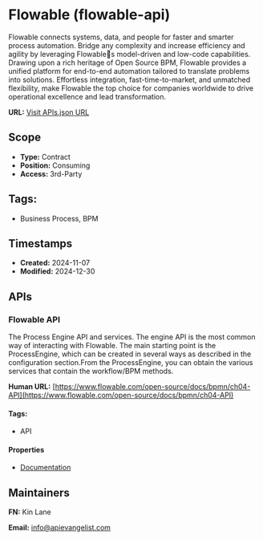 # Flowable (flowable-api)
Flowable connects systems, data, and people for faster and smarter process automation. Bridge any complexity and increase efficiency and agility by leveraging Flowables model-driven and low-code capabilities. Drawing upon a rich heritage of Open Source BPM, Flowable provides a unified platform for end-to-end automation tailored to translate problems into solutions. Effortless integration, fast-time-to-market, and unmatched flexibility, make Flowable the top choice for companies worldwide to drive operational excellence and lead transformation.

**URL:** [Visit APIs.json URL](
https://raw.githubusercontent.com/api-search/flowable-api/refs/heads/main/apis.yml)

## Scope

- **Type:** Contract 
- **Position:** Consuming 
- **Access:** 3rd-Party 

## Tags:

 - Business Process, BPM

## Timestamps

- **Created:** 2024-11-07 
- **Modified:** 2024-12-30 

## APIs

### Flowable API

The Process Engine API and services. The engine API is the most common way
of interacting with Flowable. The main starting point is the
ProcessEngine, which can be created in several ways as described in the
configuration section.From the ProcessEngine, you can obtain the various
services that contain the workflow/BPM methods.

**Human URL:** [https://www.flowable.com/open-source/docs/bpmn/ch04-API](https://www.flowable.com/open-source/docs/bpmn/ch04-API)


#### Tags:

 - API

#### Properties

- [Documentation](https://www.flowable.com/open-source/docs/bpmn/ch04-API)

## Maintainers

**FN:** Kin Lane

**Email:** info@apievangelist.com

